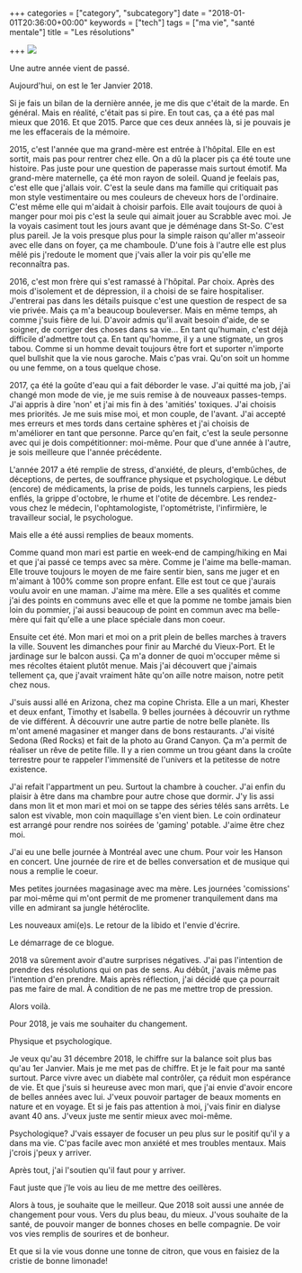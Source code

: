 +++
categories = ["category", "subcategory"]
date = "2018-01-01T20:36:00+00:00"
keywords = ["tech"]
tags = ["ma vie", "santé mentale"]
title = "Les résolutions"

+++
![](/uploads/2018/01/02/resolutionj.jpg)

Une autre année vient de passé.

Aujourd'hui, on est le 1er Janvier 2018.

Si je fais un bilan de la dernière année, je me dis que c'était de la marde. En général. Mais en réalité, c'était pas si pire. En tout cas, ça a été pas mal mieux que 2016. Et que 2015. Parce que ces deux années là, si je pouvais je me les effacerais de la mémoire.

2015, c'est l'année que ma grand-mère est entrée à l'hôpital. Elle en est sortit, mais pas pour rentrer chez elle. On a dû la placer pis ça été toute une histoire. Pas juste pour une question de paperasse mais surtout émotif. Ma grand-mère maternelle, ça été mon rayon de soleil. Quand je feelais pas, c'est elle que j'allais voir. C'est la seule dans ma famille qui critiquait pas mon style vestimentaire ou mes couleurs de cheveux hors de l'ordinaire. C'est même elle qui m'aidait à choisir parfois. Elle avait toujours de quoi à manger pour moi pis c'est la seule qui aimait jouer au Scrabble avec moi. Je la voyais casiment tout les jours avant que je déménage  dans St-So. C'est plus pareil. Je la vois presque plus pour la simple raison qu'aller m'asseoir avec elle dans on foyer, ça me chamboule. D'une fois à l'autre elle est plus mêlé pis j'redoute le moment que j'vais aller la voir pis qu'elle me reconnaîtra pas.

2016, c'est mon frère qui s'est ramassé à l'hôpital. Par choix. Après des mois d'isolement et de dépression, il a choisi de se faire hospitaliser. J'entrerai pas dans les détails puisque c'est une question de respect de sa vie privée. Mais ça m'a beaucoup bouleverser. Mais en même temps, ah comme j'suis fière de lui. D'avoir admis qu'il avait besoin d'aide, de se soigner, de corriger des choses dans sa vie... En tant qu'humain, c'est déjà difficile d'admettre tout ça. En tant qu'homme, il y a une stigmate, un gros tabou. Comme si un homme devait toujours être fort et suporter n'importe quel bullshit que la vie nous garoche. Mais c'pas vrai. Qu'on soit un homme ou une femme, on a tous quelque chose.

2017, ça été la goûte d'eau qui a fait déborder le vase. J'ai quitté ma job, j'ai changé mon mode de vie, je me suis remise à de nouveaux passes-temps. J'ai appris à dire 'non' et j'ai mis fin à des 'amitiés' toxiques. J'ai choisis mes priorités. Je me suis mise moi, et mon couple, de l'avant. J'ai accepté mes erreurs et mes tords dans certaine sphères et j'ai choisis de m'améliorer en tant que personne. Parce qu'en fait, c'est la seule personne avec qui je dois compétitionner: moi-même. Pour que d'une année à l'autre, je sois meilleure que l'année précédente.

L'année 2017 a été remplie de stress, d'anxiété, de pleurs, d'embûches, de déceptions, de pertes, de souffrance physique et psychologique. Le début (encore) de médicaments, la prise de poids, les tunnels carpiens, les pieds enflés, la grippe d'octobre, le rhume et l'otite de décembre. Les rendez-vous chez le médecin, l'ophtamologiste, l'optométriste, l'infirmière, le travailleur social, le psychologue.

Mais elle a été aussi remplies de beaux moments.

Comme quand mon mari est partie en week-end de camping/hiking en Mai et que j'ai passé ce temps avec sa mère. Comme je l'aime ma belle-maman. Elle trouve toujours le moyen de me faire sentir bien, sans me juger et en m'aimant à 100% comme son propre enfant. Elle est tout ce que j'aurais voulu avoir en une maman. J'aime ma mère. Elle a ses qualités et comme j'ai des points en communs avec elle et que la pomme ne tombe jamais bien loin du pommier, j'ai aussi beaucoup de point en commun avec ma belle-mère qui fait qu'elle a une place spéciale dans mon coeur.

Ensuite cet été. Mon mari et moi on a prit plein de belles marches à travers la ville. Souvent les dimanches pour finir au Marché du Vieux-Port. Et le jardinage sur le balcon aussi. Ça m'a donner de quoi m'occuper même si mes récoltes étaient plutôt menue. Mais j'ai découvert que j'aimais tellement ça, que j'avait vraiment hâte qu'on aille notre maison, notre petit chez nous.

J'suis aussi allé en Arizona, chez ma copine Christa. Elle a un mari, Khester et deux enfant, Timothy et Isabella. 9 belles journées à découvrir un rythme de vie différent. À découvrir une autre partie de notre belle planète. Ils m'ont amené magasiner et manger dans de bons restaurants. J'ai visité Sedona (Red Rocks) et fait de la photo au Grand Canyon. Ça m'a permit de réaliser un rêve de petite fille. Il y a rien comme un trou géant dans la croûte terrestre pour te rappeler l'immensité de l'univers et la petitesse de notre existence.

J'ai refait l'appartment un peu. Surtout la chambre à coucher. J'ai enfin du plaisir à être dans ma chambre pour autre chose que dormir. J'y lis assi dans mon lit et mon mari et moi on se tappe des séries télés sans arrêts. Le salon est vivable, mon coin maquillage s'en vient bien. Le coin ordinateur est arrangé pour rendre nos soirées de 'gaming' potable. J'aime être chez moi.

J'ai eu une belle journée à Montréal avec une chum. Pour voir les Hanson en concert. Une journée de rire et de belles conversation et de musique qui nous a remplie le coeur.

Mes petites journées magasinage avec ma mère. Les journées 'comissions' par moi-même qui m'ont permit de me promener tranquilement dans ma ville en admirant sa jungle hétéroclite.

Les nouveaux ami(e)s. Le retour de la libido et l'envie d'écrire.

Le démarrage de ce blogue.

2018 va sûrement avoir d'autre surprises négatives. J'ai pas l'intention de prendre des résolutions qui on pas de sens. Au débût, j'avais même pas l'intention d'en prendre. Mais après réflection, j'ai décidé que ça pourrait pas me faire de mal. À condition de ne pas me mettre trop de pression.

Alors voilà.

Pour 2018, je vais me souhaiter du changement.

Physique et psychologique.

Je veux qu'au 31 décembre 2018, le chiffre sur la balance soit plus bas qu'au 1er Janvier. Mais je me met pas de chiffre. Et je le fait pour ma santé surtout. Parce vivre avec un diabète mal contrôler, ça réduit mon espérance de vie. Et que j'suis si heureuse avec mon mari, que j'ai envie d'avoir encore de belles années avec lui. J'veux pouvoir partager de beaux moments en nature et en voyage. Et si je fais pas attention à moi, j'vais finir en dialyse avant 40 ans. J'veux juste me sentir mieux avec moi-même.

Psychologique? J'vais essayer de focuser un peu plus sur le positif qu'il y a dans ma vie. C'pas facile avec mon anxiété et mes troubles mentaux. Mais j'crois j'peux y arriver.

Après tout, j'ai l'soutien qu'il faut pour y arriver.

Faut juste que j'le vois au lieu de me mettre des oeillères.

Alors à tous, je souhaite que le meilleur. Que 2018 soit aussi une année de changement pour vous. Vers du plus beau, du mieux. J'vous souhaite de la santé, de pouvoir manger de bonnes choses en belle compagnie. De voir vos vies remplis de sourires et de bonheur.

Et que si la vie vous donne une tonne de citron, que vous en faisiez de la cristie de bonne limonade!